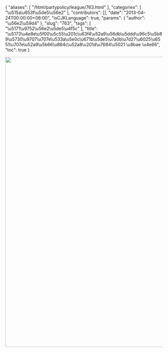 {
    "aliases": [
        "/html/partypolicy/league/763.html"
    ],
    "categories": [
        "\u515a\u653f\u5de5\u56e2"
    ],
    "contributors": [],
    "date": "2013-04-24T00:00:00+08:00",
    "isCJKLanguage": true,
    "params": {
        "author": "\u56e2\u59d4"
    },
    "slug": "763",
    "tags": [
        "\u5171\u9752\u56e2\u5de5\u4f5c"
    ],
    "title": "\u5173\u4e8e\u5f00\u5c55\u201c\u63f4\u52a9\u56db\u5ddd\u96c5\u5b89\u5730\u9707\u707e\u533a\u5e0c\u671b\u5de5\u7a0b\u7d27\u6025\u6551\u707e\u52a9\u5b66\u884c\u52a8\u201d\u7684\u5021  \u8bae  \u4e66",
    "toc": true
}

<img
    src="https://cdn.tfls.online/mirror/full/e42a7b7144f0b2eafeefdbf794252bf46221b035.jpg"
    style="display:block;margin-left:auto;margin-right:auto;"
    decoding="async"
    fetchpriority="auto"
    loading="lazy"
    height="926"
    width="659"
/>


